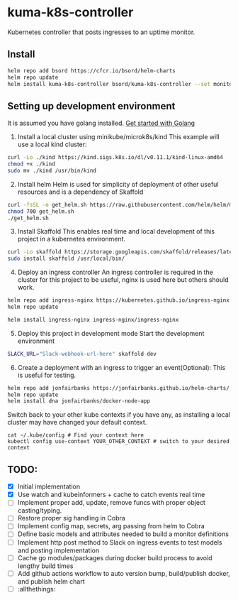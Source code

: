 # kuma-k8s-controller
Kubernetes controller that posts ingresses to an uptime monitor.
## Install
```sh
helm repo add bsord https://cfcr.io/bsord/helm-charts
helm repo update
helm install kuma-k8s-controller bsord/kuma-k8s-controller --set monitorUrl="https://yourkumauptimehost/api"
```

## Setting up development environment
It is assumed you have golang installed.
[Get started with Golang](https://linuxize.com/post/how-to-install-go-on-ubuntu-20-04/)

1. Install a local cluster using minikube/microk8s/kind
This example will use a local kind cluster:
```sh
curl -Lo ./kind https://kind.sigs.k8s.io/dl/v0.11.1/kind-linux-amd64
chmod +x ./kind
sudo mv ./kind /usr/bin/kind
```

2. Install helm
Helm is used for simplicity of deployment of other useful resources and is a dependency of Skaffold
```sh
curl -fsSL -o get_helm.sh https://raw.githubusercontent.com/helm/helm/master/scripts/get-helm-3
chmod 700 get_helm.sh
./get_helm.sh
```

3. Install Skaffold
This enables real time and local development of this project in a kubernetes environment.
```sh
curl -Lo skaffold https://storage.googleapis.com/skaffold/releases/latest/skaffold-linux-amd64 && \
sudo install skaffold /usr/local/bin/
```

4. Deploy an ingress controller
An ingress controller is required in the cluster for this project to be useful, nginx is used here but others should work.
```sh
helm repo add ingress-nginx https://kubernetes.github.io/ingress-nginx
helm repo update

helm install ingress-nginx ingress-nginx/ingress-nginx
```

5. Deploy this project in development mode
Start the development environment
```sh
SLACK_URL="Slack-webhook-url-here" skaffold dev
```

6. Create a deployment with an ingress to trigger an event(Optional):
This is useful for testing.
```sh
helm repo add jonfairbanks https://jonfairbanks.github.io/helm-charts/ 
helm repo update
helm install dna jonfairbanks/docker-node-app
```

Switch back to your other kube contexts if you have any, as installing a local cluster may have changed your default context.
```
cat ~/.kube/config # Find your context here
kubectl config use-context YOUR_OTHER_CONTEXT # switch to your desired context
```

## TODO:
- [x] Initial implementation
- [x] Use watch and kubeinformers + cache to catch events real time
- [ ] Implement proper add, update, remove funcs with proper object casting/typing.
- [ ] Restore proper sig handling in Cobra
- [ ] Implement config map, secrets, arg passing from helm to Cobra
- [ ] Define basic models and attributes needed to build a monitor definitions
- [ ] Implement http post method to Slack on ingress events to test models and posting implementation
- [ ] Cache go modules/packages during docker build process to avoid lengthy build times
- [ ] Add github actions workflow to auto version bump, build/publish docker, and publish helm chart
- [ ] :allthethings:
